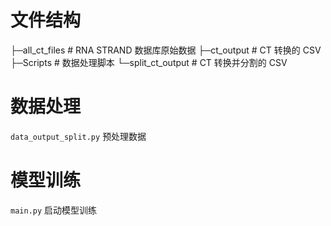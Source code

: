 # 文件结构

├─all_ct_files      # RNA STRAND 数据库原始数据
├─ct_output         # CT 转换的 CSV
├─Scripts           # 数据处理脚本
└─split_ct_output   # CT 转换并分割的 CSV

# 数据处理

`data_output_split.py` 预处理数据

# 模型训练

`main.py` 启动模型训练
